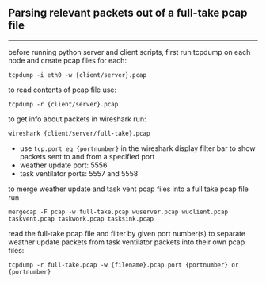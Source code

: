 
## Parsing relevant packets out of a full-take pcap file
-----------------------------------------------------------------------

before running python server and client scripts, first run tcpdump on each node and create pcap files for each:
    
    tcpdump -i eth0 -w {client/server}.pcap


to read contents of pcap file use: 

    tcpdump -r {client/server}.pcap 


to get info about packets in wireshark run: 

    wireshark {client/server/full-take}.pcap

* use `tcp.port eq {portnumber}` in the wireshark display filter bar to show packets sent to and from a specified port 
* weather update port: 5556
* task ventilator ports: 5557 and 5558


to merge weather update and task vent pcap files into a full take pcap file run 

    mergecap -F pcap -w full-take.pcap wuserver.pcap wuclient.pcap taskvent.pcap taskwork.pcap tasksink.pcap


read the full-take pcap file and filter by given port number(s) to separate weather update packets from task ventilator packets into their own pcap files:

    tcpdump -r full-take.pcap -w {filename}.pcap port {portnumber} or {portnumber}

